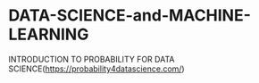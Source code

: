 # DATA-SCIENCE-and-MACHINE-LEARNING

INTRODUCTION TO PROBABILITY FOR DATA SCIENCE(https://probability4datascience.com/)
